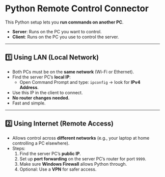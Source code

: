# Python Remote Control Connector

This Python setup lets you **run commands on another PC**.  

- **Server**: Runs on the PC you want to control.  
- **Client**: Runs on the PC you use to control the server.  

---

## 1️⃣ Using LAN (Local Network)

- Both PCs must be on the **same network** (Wi-Fi or Ethernet).  
- Find the server PC’s **local IP**:  
  - Open Command Prompt and type: `ipconfig` → look for **IPv4 Address**.  
- Use this IP in the client to connect.  
- **No router changes needed.**  
- Fast and simple.  

---

## 2️⃣ Using Internet (Remote Access)

- Allows control across **different networks** (e.g., your laptop at home controlling a PC elsewhere).  
- Steps:  
  1. Find the server PC’s **public IP**.  
  2. Set up **port forwarding** on the server PC’s router for port `9999`.  
  3. Make sure **Windows Firewall** allows Python through.  
  4. Optional: Use a **VPN** for safer access.  
